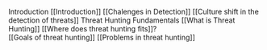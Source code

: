 Introduction
	[[Introduction]]
	[[Chalenges in Detection]]
	[[Culture shift in the detection of threats]]
Threat Hunting Fundamentals
	[[What is Threat Hunting]]
	[[Where does threat hunting fits]]?		
	[[Goals of threat hunting]]
	[[Problems in threat hunting]]
	
	